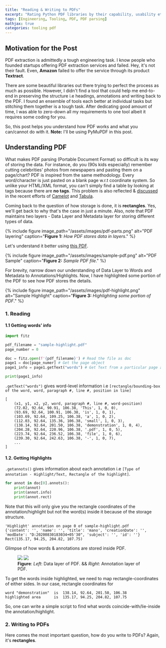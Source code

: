 ```yaml
---
title: "Reading & Writing to PDFs"
excerpt: "Rating Python PDF libraries by their capability, usability etc."
tags: [Engineering, Tooling, PDF, PDF parsing]
mathjax: true
categories: tooling pdf
---
```


## Motivation for the Post

PDF extraction is admittedly a tough engineering task. I know people who founded startups offering PDF extraction services and failed. Hey, it's not their fault. Even, __Amazon__ failed to offer the service through its product __Textract__. 

There are some beautiful libraries out there trying to perfect the process as much as possible. However, I didn't find a tool that could help me end-to-end in preserving the structure i.e headings, annotations and writing back to the PDF. I found an ensemble of tools each better at individual tasks but stitching them together is a tough task. After dedicating good amount of time, I was able to zero-down all my requirements to one tool albeit it requires some coding for you.

So, this post helps you understand how PDF works and what you can/cannot do with it. __Note:__ I'll be using PyMuPDF in this post.

## Understanding PDF 

What makes PDF parsing (Portable Document Format) so difficult is its way of storing the data. For instance, do you (90s kids especially) remember cutting celebrities' photos from newspapers and pasting them on a page/chart? PDF is inspired from the same methodology. Every word/character is just pasted on a blank page w.r.t coordinate system. So unlike your HTML/XML format, you can't simply find a table by looking at tags because there are __no tags__. This problem is also reflected & [discussed](https://youtu.be/99A9Fz6uHAA) in the recent efforts of [Camelot](https://camelot-py.readthedocs.io/en/master/) and [Tabula](https://tabula-py.readthedocs.io/en/latest/).

Coming back to the question of how storage is done, it is __rectangles__. Yes, we'll get back to why that's the case in just a minute. Also, note that PDF maintains two layers - Data Layer and Metadata layer for storing different types of data.

{% include figure image_path="/assets/images/pdf-parts.png" alt="PDF layering" caption="__Figure 1:__ _How PDF stores data in layers_." %}

Let's understand it better using [this PDF](http://africau.edu/images/default/sample.pdf).

{% include figure image_path="/assets/images/sample-pdf.png" alt="PDF Sample" caption="__Figure 2:__ _Sample PDF file_." %}

For brevity, narrow down our understanding of Data Layer to Words and Metadata to Annotations/Highlights. Now, I have highlighted some portion of the PDF to see how PDF stores the details.

{% include figure image_path="/assets/images/pdf-highlight.png" alt="Sample Highlight" caption="__Figure 3:__ _Highlighting some portion of PDF_." %}

### 1. Reading
#### 1.1 Getting words' info

```python
import fitz

pdf_filename = "sample-highlight.pdf"
page_number = 0

doc = fitz.open(f'{pdf_filename}') # Read the file as doc
page1 = doc[page_numer] # Get the page object
page1_info = page1.getText("words") # Get Text from a particular page as a list of words.

print(page1_info)
```

 `.getText("words")` gives word-level information i.e `[rectangle/bounding-box of the word, word, paragraph #, line #, position in line]`

```
[
    (x1, y1, x2, y2, word, paragraph #, line #, word-position)
    (72.02, 92.64, 90.91, 106.38, 'This', 1, 0, 0),
    (93.69, 92.64, 100.91, 106.38, 'is', 1, 0, 1),
    (103.69, 92.64, 109.25, 106.38, 'a', 1, 0, 2),
    (112.03, 92.64, 135.36, 106.38, 'small', 1, 0, 3),
    (138.14, 92.64, 201.50, 106.38, 'demonstration', 1, 0, 4),
    (204.28, 92.64, 220.96, 106.38, '.pdf', 1, 0, 5),
    (223.74, 92.64, 236.52, 106.38, 'file', 1, 0, 6),
    (239.30, 92.64, 242.63, 106.38, '-', 1, 0, 7),
    ...
]
```

#### 1.2. Getting Highlights

 `.getannots()` gives information about each annotation i.e `[Type of annotation - Highlight/Text, Rectangle of the highlight]`.

```python
for annot in doc[0].annots():
    print(annot)
    print(annot.info)
    print(annot.rect)
```

Note that this will only give you the rectangle coordinates of the annotation/highlight but not the word(s) inside it because of the storage structure.

```
'Highlight' annotation on page 0 of sample-highlight.pdf
{'content': '', 'name': '', 'title': 'mano', 'creationDate': '', 'modDate': "D:20200830183034+05'30", 'subject': '', 'id': ''}
Rect(135.17, 94.25, 204.82, 107.75)
```

Glimpse of how words & annotations are stored inside PDF.

<figure class="half">
    <a href="{{ site.url }}{{ site.baseurl }}/assets/images/pdf-text-only.png"><img src="{{ site.url }}{{ site.baseurl }}/assets/images/pdf-text-only.png"></a>
    <a href="{{ site.url }}{{ site.baseurl }}/assets/images/pdf-only-highlight.png"><img src="{{ site.url }}{{ site.baseurl }}/assets/images/pdf-only-highlight.png"></a>
    <figcaption><b>Figure</b>: <i>Left</i>: Data layer of PDF. && <i>Right</i>: Annotation layer of PDF.</figcaption>
</figure>

To get the words inside highlighted, we need to map rectangle-coordinates of either sides. In our case, rectangle coordinates for
```
word "demonstration"  is  138.14, 92.64, 201.50, 106.38
highlighted area      is  135.17, 94.25, 204.82, 107.75
```
So, one can write a simple script to find what words coincide-with/lie-inside the annotation/highlight.

### 2. Writing to PDFs

Here comes the most important question, how do you write to PDFs? Again, it's __rectangles__.